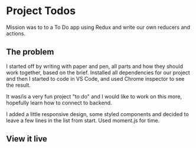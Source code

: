 # Project Todos

Mission was to to a To Do app using Redux and write our own reducers and actions.

## The problem

I started off by writing with paper and pen, all parts and how they should work together, based on the brief. Installed all dependencies for our project and then I started to code in VS Code, and used Chrome inspector to see the result. 

It was/is a very fun project "to do" and I would like to work on this more, hopefully learn how to connect to backend.

I added a little responsive design, some styled components and decided to leave a few lines in the list from start. Used moment.js for time. 


## View it live


